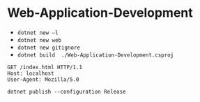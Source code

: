 # Web-Application-Development
- `dotnet new –l`
- `dotnet new web`
- `dotnet new gitignore`
- `dotnet build  ./Web-Application-Development.csproj`

```
GET /index.html HTTP/1.1
Host: localhost
User-Agent: Mozilla/5.0
```

`dotnet publish --configuration Release`